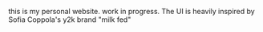 this is my personal website. work in progress. The UI is heavily inspired by Sofia Coppola's y2k brand "milk fed" 
